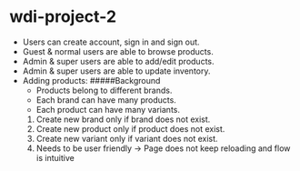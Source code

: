 # wdi-project-2

- Users can create account, sign in and sign out.
- Guest & normal users are able to browse products.
- Admin & super users are able to add/edit products.
- Admin & super users are able to update inventory.
- Adding products:
#####Background
    - Products belong to different brands.
    - Each brand can have many products.
    - Each product can have many variants.
    1. Create new brand only if brand does not exist.
    2. Create new product only if product does not exist.
    3. Create new variant only if variant does not exist.
    4. Needs to be user friendly -> Page does not keep reloading and flow is intuitive
